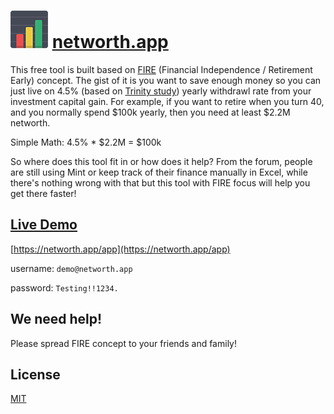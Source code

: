 # ![networth.app logo](landing/assets/img/networth.app-logo.png "networth.app logo") [networth.app](https://networth.app)

This free tool is built based on [FIRE](https://www.reddit.com/r/financialindependence/) (Financial Independence / Retirement Early) concept. The gist of it is you want to save enough money so you can just live on 4.5% (based on [Trinity study](https://en.wikipedia.org/wiki/Trinity_study)) yearly withdrawl rate from your investment capital gain. For example, if you want to retire when you turn 40, and you normally spend $100k yearly, then you need at least $2.2M networth.

Simple Math:
4.5% * $2.2M = $100k

So where does this tool fit in or how does it help? From the forum, people are still using Mint or keep track of their finance manually in Excel, while there's nothing wrong with that but this tool with FIRE focus will help you get there faster!

<!-- ![Product Gif](https://s3.amazonaws.com/creativetim_bucket/github/gif/black-dashboard.gif) -->

## [Live Demo](https://networth.app/app)

[https://networth.app/app](https://networth.app/app)

username: `demo@networth.app`

password: `Testing!!1234.`

## We need help!

Please spread FIRE concept to your friends and family!

## License

[MIT](LICENSE)
